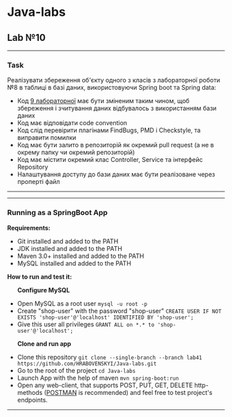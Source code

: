 # Java-labs
## Lab №10

---
### Task
Реалізувати збереження об'єкту одного з класів з лабораторної роботи №8 в таблиці в базі даних, використовуючи Spring boot та Spring data:
* Код [9 лабораторної](https://github.com/HRABOVENSKYI/Java-labs/tree/lab3) має бути зміненим таким чином, щоб збереження і зчитування даних відбувалось з використанням бази даних
* Код має відповідати code convention
* Код слід перевірити плагінами FindBugs, PMD і Checkstyle, та виправити помилки
* Код має бути залито в репозиторій як окремий pull request (а не в окрему папку чи окремий репозиторій)
* Код має містити окремий клас Controller, Service та інтерфейс Repository
* Налаштування доступу до бази даних має бути реалізоване через проперті файл
---
---
### Running as a SpringBoot App
**Requirements:**
* Git installed and added to the PATH
* JDK installed and added to the PATH
* Maven 3.0+ installed and added to the PATH
* MySQL installed and added to the PATH

**How to run and test it:**

&nbsp;&nbsp;&nbsp;&nbsp;&nbsp;&nbsp;**Configure MySQL**
* Open MySQL as a root user `mysql -u root -p`
* Create "shop-user" with the password "shop-user" `CREATE USER IF NOT EXISTS 'shop-user'@'localhost' IDENTIFIED BY 'shop-user';`
* Give this user all privileges `GRANT ALL on *.* to 'shop-user'@'localhost';`

&nbsp;&nbsp;&nbsp;&nbsp;&nbsp;&nbsp;**Clone and run app**
* Clone this repository `git clone --single-branch --branch lab41 https://github.com/HRABOVENSKYI/Java-labs.git`
* Go to the root of the project `cd Java-labs`
* Launch App with the help of maven `mvn spring-boot:run`
* Open any web-client, that supports POST, PUT, GET, DELETE http-methods ([POSTMAN](https://www.postman.com/) is recommended) and feel free to test project's endpoints.
---
